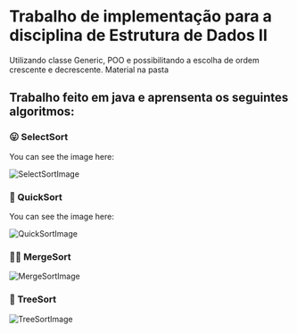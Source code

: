 # Trabalho de implementação para a disciplina de Estrutura de Dados II

Utilizando classe Generic, POO e possibilitando a escolha de ordem crescente e decrescente. Material na pasta

## Trabalho feito em java e aprensenta os seguintes algoritmos:

### 😛 SelectSort

You can see the image here:

![SelectSortImage](https://www.w3resource.com/w3r_images/selection-short.png)

### 🤩 QuickSort

You can see the image here:

![QuickSortImage](https://panda.ime.usp.br/panda/static/pythonds_pt/_images/partitionA.png)

### 👯‍♂️ MergeSort

![MergeSortImage](https://www.simplilearn.com/ice9/free_resources_article_thumb/mergesort/merge_sort-what-img1.png)

### 🌳 TreeSort

![TreeSortImage](https://study.com/cimages/multimages/16/treesorttwo_1.jpeg)
